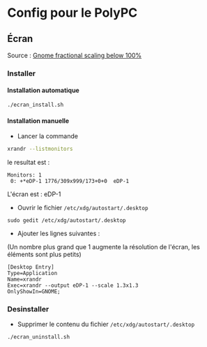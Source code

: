 # Config pour le PolyPC

## Écran
Source : [Gnome fractional scaling below 100%](https://askubuntu.com/questions/1199655/gnome-fractional-scaling-below-100)

### Installer

#### Installation automatique 
```sh
./ecran_install.sh
```

#### Installation manuelle 
 - Lancer la commande 
```sh
xrandr --listmonitors
```
le resultat est :
```
Monitors: 1
 0: +*eDP-1 1776/309x999/173+0+0  eDP-1
```
L'écran est : eDP-1

- Ouvrir le fichier `/etc/xdg/autostart/.desktop`
```
sudo gedit /etc/xdg/autostart/.desktop
```

- Ajouter les lignes suivantes :

(Un nombre plus grand que 1 augmente la résolution de l'écran, les éléments sont plus petits)
```
[Desktop Entry]
Type=Application
Name=xrandr
Exec=xrandr --output eDP-1 --scale 1.3x1.3
OnlyShowIn=GNOME;
``` 
### Desinstaller

- Supprimer le contenu du fichier `/etc/xdg/autostart/.desktop`

```sh
./ecran_uninstall.sh
```